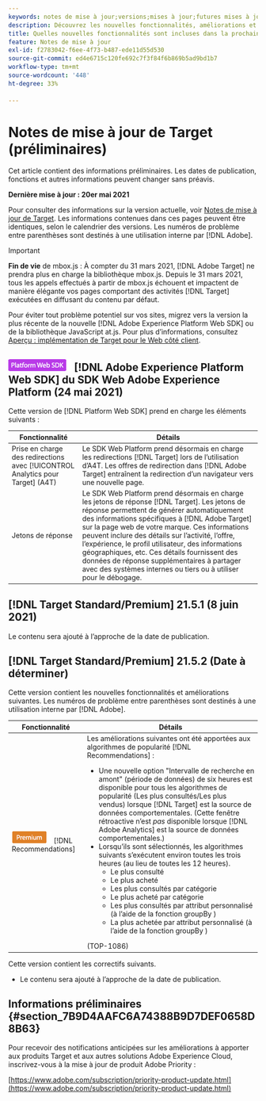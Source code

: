 ```yaml
---
keywords: notes de mise à jour;versions;mises à jour;futures mises à jour;améliorations;nouvelles fonctionnalités;correctifs;préliminaire
description: Découvrez les nouvelles fonctionnalités, améliorations et correctifs de la prochaine version d’Adobe Target, notamment les SDK, les API et les bibliothèques JavaScript.
title: Quelles nouvelles fonctionnalités sont incluses dans la prochaine version ?
feature: Notes de mise à jour
exl-id: f2783042-f6ee-4f73-b487-ede11d55d530
source-git-commit: ed4e6715c120fe692c7f3f84f6b869b5ad9bd1b7
workflow-type: tm+mt
source-wordcount: '448'
ht-degree: 33%

---
```


# Notes de mise à jour de Target (préliminaires)

Cet article contient des informations préliminaires. Les dates de publication, fonctions et autres informations peuvent changer sans préavis.

**Dernière mise à jour : 20er mai 2021**

Pour consulter des informations sur la version actuelle, voir [Notes de mise à jour de Target](release-notes.md). Les informations contenues dans ces pages peuvent être identiques, selon le calendrier des versions. Les numéros de problème entre parenthèses sont destinés à une utilisation interne par [!DNL Adobe].

>[!IMPORTANT]
>
>**Fin de vie** de mbox.js : À compter du 31 mars 2021,  [!DNL Adobe Target] ne prendra plus en charge la bibliothèque mbox.js. Depuis le 31 mars 2021, tous les appels effectués à partir de mbox.js échouent et impactent de manière élégante vos pages comportant des activités [!DNL Target] exécutées en diffusant du contenu par défaut.
>
>Pour éviter tout problème potentiel sur vos sites, migrez vers la version la plus récente de la nouvelle [!DNL Adobe Experience Platform Web SDK] ou de la bibliothèque JavaScript at.js. Pour plus d’informations, consultez [Aperçu : implémentation de Target pour le Web côté client](/help/c-implementing-target/c-implementing-target-for-client-side-web/implement-target-for-client-side-web.md).

## ![Badgegeversion 2.5.0 ](/help/assets/platform.png) [!DNL Adobe Experience Platform Web SDK] du SDK Web Adobe Experience Platform (24 mai 2021)

Cette version de [!DNL Platform Web SDK] prend en charge les éléments suivants :

| Fonctionnalité | Détails |
| --- | --- |
| Prise en charge des redirections avec [!UICONTROL Analytics pour Target] (A4T) | Le SDK Web Platform prend désormais en charge les redirections [!DNL Target] lors de l’utilisation d’A4T. Les offres de redirection dans [!DNL Adobe Target] entraînent la redirection d’un navigateur vers une nouvelle page. |
| Jetons de réponse | Le SDK Web Platform prend désormais en charge les jetons de réponse [!DNL Target]. Les jetons de réponse permettent de générer automatiquement des informations spécifiques à [!DNL Adobe Target] sur la page web de votre marque. Ces informations peuvent inclure des détails sur l’activité, l’offre, l’expérience, le profil utilisateur, des informations géographiques, etc. Ces détails fournissent des données de réponse supplémentaires à partager avec des systèmes internes ou tiers ou à utiliser pour le débogage. |

## [!DNL Target Standard/Premium] 21.5.1 (8 juin 2021)

Le contenu sera ajouté à l’approche de la date de publication.

## [!DNL Target Standard/Premium] 21.5.2 (Date à déterminer)

Cette version contient les nouvelles fonctionnalités et améliorations suivantes. Les numéros de problème entre parenthèses sont destinés à une utilisation interne par [!DNL Adobe].

| Fonctionnalité | Détails |
| --- | --- |
| ![Premium](/help/assets/premium.png) [!DNL Recommendations] | Les améliorations suivantes ont été apportées aux algorithmes de popularité [!DNL Recommendations] :<ul><li>Une nouvelle option &quot;Intervalle de recherche en amont&quot; (période de données) de six heures est disponible pour tous les algorithmes de popularité (Les plus consultés/Les plus vendus) lorsque [!DNL Target] est la source de données comportementales. (Cette fenêtre rétroactive n’est *pas* disponible lorsque [!DNL Adobe Analytics] est la source de données comportementales.)</li><li>Lorsqu’ils sont sélectionnés, les algorithmes suivants s’exécutent environ toutes les trois heures (au lieu de toutes les 12 heures).<ul><li>Le plus consulté</li><li>Le plus acheté</li><li>Les plus consultés par catégorie</li><li>Le plus acheté par catégorie</li><li>Les plus consultés par attribut personnalisé (à l’aide de la fonction groupBy )</li><li>La plus achetée par attribut personnalisé (à l’aide de la fonction groupBy )</li></ul></ul>(TOP-1086) |

Cette version contient les correctifs suivants.

* Le contenu sera ajouté à l’approche de la date de publication.

## Informations préliminaires {#section_7B9D4AAFC6A74388B9D7DEF0658D8B63}

Pour recevoir des notifications anticipées sur les améliorations à apporter aux produits Target et aux autres solutions Adobe Experience Cloud, inscrivez-vous à la mise à jour de produit Adobe Priority :

[https://www.adobe.com/subscription/priority-product-update.html](https://www.adobe.com/subscription/priority-product-update.html)
